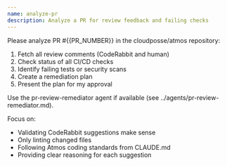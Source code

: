 ```yaml
---
name: analyze-pr
description: Analyze a PR for review feedback and failing checks
---
```


Please analyze PR #{{PR_NUMBER}} in the cloudposse/atmos repository:

1. Fetch all review comments (CodeRabbit and human)
2. Check status of all CI/CD checks
3. Identify failing tests or security scans
4. Create a remediation plan
5. Present the plan for my approval

Use the pr-review-remediator agent if available (see ../agents/pr-review-remediator.md).

Focus on:
- Validating CodeRabbit suggestions make sense
- Only linting changed files
- Following Atmos coding standards from CLAUDE.md
- Providing clear reasoning for each suggestion